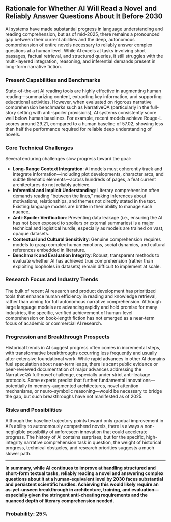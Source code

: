 ## Rationale for Whether AI Will Read a Novel and Reliably Answer Questions About It Before 2030

AI systems have made substantial progress in language understanding and reading comprehension, but as of mid-2025, there remains a pronounced gap between their current abilities and the deep, autonomous comprehension of entire novels necessary to reliably answer complex questions at a human level. While AI excels at tasks involving short passages, factual retrieval, and structured queries, it still struggles with the multi-layered integration, reasoning, and inferential demands present in long-form narrative fiction.

### Present Capabilities and Benchmarks

State-of-the-art AI reading tools are highly effective in augmenting human reading—summarizing content, extracting key information, and supporting educational activities. However, when evaluated on rigorous narrative comprehension benchmarks such as NarrativeQA (particularly in the full-story setting with anti-spoiler provisions), AI systems consistently score well below human baselines. For example, recent models achieve Rouge-L scores around 29.21, compared to a human baseline of 57.02, showing less than half the performance required for reliable deep understanding of novels.

### Core Technical Challenges

Several enduring challenges slow progress toward the goal:

- **Long-Range Context Integration**: AI models must coherently track and integrate information—including plot developments, character arcs, and subtle thematic elements—across hundreds of pages, a feat current architectures do not reliably achieve.
- **Inferential and Implicit Understanding**: Literary comprehension often demands reading “between the lines,” making inferences about motivations, relationships, and themes not directly stated in the text. Existing language models are brittle in their ability to manage such nuance.
- **Anti-Spoiler Verification**: Preventing data leakage (i.e., ensuring the AI has not been exposed to spoilers or external summaries) is a major technical and logistical hurdle, especially as models are trained on vast, opaque datasets.
- **Contextual and Cultural Sensitivity**: Genuine comprehension requires models to grasp complex human emotions, social dynamics, and cultural references embedded in literature.
- **Benchmark and Evaluation Integrity**: Robust, transparent methods to evaluate whether AI has achieved true comprehension (rather than exploiting loopholes in datasets) remain difficult to implement at scale.

### Research Focus and Industry Trends

The bulk of recent AI research and product development has prioritized tools that enhance human efficiency in reading and knowledge retrieval, rather than aiming for full autonomous narrative comprehension. Although large language models are advancing rapidly and hold promise for many industries, the specific, verified achievement of human-level comprehension on book-length fiction has not emerged as a near-term focus of academic or commercial AI research.

### Progression and Breakthrough Prospects

Historical trends in AI suggest progress often comes in incremental steps, with transformative breakthroughs occurring less frequently and usually after extensive foundational work. While rapid advances in other AI domains fuel speculation about near-term leaps, there is scant public evidence or peer-reviewed documentation of major advances addressing the NarrativeQA full-novel challenge, especially under strict anti-leakage protocols. Some experts predict that further fundamental innovations—potentially in memory-augmented architectures, novel attention mechanisms, or neuro-symbolic reasoning—would be necessary to bridge the gap, but such breakthroughs have not manifested as of 2025.

### Risks and Possibilities

Although the baseline trajectory points toward only gradual improvement in AI’s ability to autonomously comprehend novels, there is always a non-negligible possibility of unforeseen innovation that could accelerate progress. The history of AI contains surprises, but for the specific, high-integrity narrative comprehension task in question, the weight of historical progress, technical obstacles, and research priorities suggests a much slower path.

---

**In summary, while AI continues to improve at handling structured and short-form textual tasks, reliably reading a novel and answering complex questions about it at a human-equivalent level by 2030 faces substantial and persistent scientific hurdles. Achieving this would likely require an as-yet-unseen breakthrough in architecture, training, and evaluation—especially given the stringent anti-cheating requirements and the nuanced depth of literary comprehension needed.**

### Probability: 25%